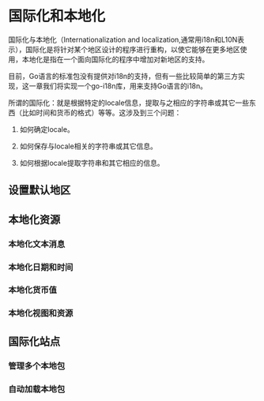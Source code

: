 # 国际化和本地化
国际化与本地化（Internationalization and localization,通常用i18n和L10N表示），国际化是将针对某个地区设计的程序进行重构，以使它能够在更多地区使用，本地化是指在一个面向国际化的程序中增加对新地区的支持。

目前，Go语言的标准包没有提供对i18n的支持，但有一些比较简单的第三方实现，这一章我们将实现一个go-i18n库，用来支持Go语言的i18n。

所谓的国际化：就是根据特定的locale信息，提取与之相应的字符串或其它一些东西（比如时间和货币的格式）等等。这涉及到三个问题：

1. 如何确定locale。

2. 如何保存与locale相关的字符串或其它信息。

3. 如何根据locale提取字符串和其它相应的信息。

## 设置默认地区

## 本地化资源
### 本地化文本消息
### 本地化日期和时间
### 本地化货币值
### 本地化视图和资源
## 国际化站点
### 管理多个本地包
### 自动加载本地包
